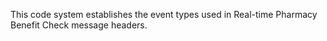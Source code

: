 This code system establishes the event types used in Real-time Pharmacy Benefit Check message headers.

<br>